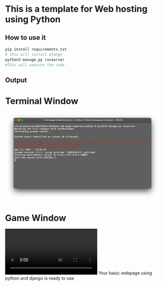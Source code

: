 # This is a template for Web hosting using Python 

## How to use it
```bash
pip install requirements.txt
# this will install django
python3 manage.py runserver
#This will execute the code
```


## Output
# Terminal Window
![](Outputs/output.png)

# Game Window
![](Outputs/game_play.mov)
Your basic webpage using python and django is ready to use

